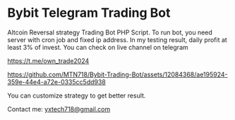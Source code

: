# Bybit Telegram Trading Bot

Altcoin Reversal strategy Trading Bot PHP Script. To run bot, you need server with cron job and fixed ip address.
In my testing result, daily profit at least 3% of invest.
You can check on live channel on telegram

https://t.me/own_trade2024

https://github.com/MTN718/Bybit-Trading-Bot/assets/12084368/ae195924-359e-44e4-a72e-0335cc5dd938



You can customize strategy to get better result.

Contact me: yxtech718@gmail.com
